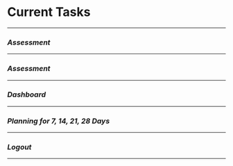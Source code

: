 # Current Tasks

---

### *Assessment*

---

### *Assessment*

---

### *Dashboard*

---

### *Planning for 7, 14, 21, 28 Days*

---

### *Logout*

---
